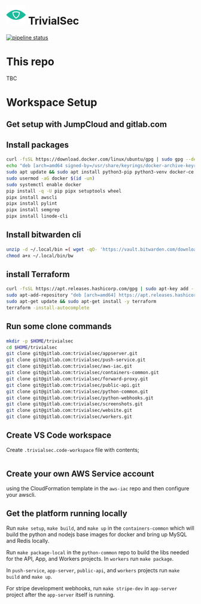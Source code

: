 # <img src=".repo/assets/icon-512x512.png"  width="52" height="52"> TrivialSec

[![pipeline status](https://gitlab.com/trivialsec/core/badges/main/pipeline.svg)](https://gitlab.com/trivialsec/core/commits/main)

# This repo

TBC

# Workspace Setup

## Get setup with JumpCloud and gitlab.com

## Install packages

```bash
curl -fsSL https://download.docker.com/linux/ubuntu/gpg | sudo gpg --dearmor -o /usr/share/keyrings/docker-archive-keyring.gpg
echo "deb [arch=amd64 signed-by=/usr/share/keyrings/docker-archive-keyring.gpg] https://download.docker.com/linux/ubuntu $(lsb_release -cs) stable" | sudo tee /etc/apt/sources.list.d/docker.list
sudo apt update && sudo apt install python3-pip python3-venv docker-ce docker-ce-cli containerd.io docker-compose
sudo usermod -aG docker $(id -un)
sudo systemctl enable docker
pip install -q -U pip pipx setuptools wheel
pipx install awscli
pipx install pylint
pipx install semgrep
pipx install linode-cli
```

## Install bitwarden cli

```bash
unzip -d ~/.local/bin =( wget -qO- 'https://vault.bitwarden.com/download/?app=cli&platform=linux' )
chmod a+x ~/.local/bin/bw
```

## install Terraform

```bash
curl -fsSL https://apt.releases.hashicorp.com/gpg | sudo apt-key add -
sudo apt-add-repository "deb [arch=amd64] https://apt.releases.hashicorp.com focal main"
sudo apt-get update && sudo apt-get install -y terraform
terraform -install-autocomplete
```

## Run some clone commands

```bash
mkdir -p $HOME/trivialsec
cd $HOME/trivialsec
git clone git@gitlab.com:trivialsec/appserver.git
git clone git@gitlab.com:trivialsec/push-service.git
git clone git@gitlab.com:trivialsec/aws-iac.git
git clone git@gitlab.com:trivialsec/containers-common.git
git clone git@gitlab.com:trivialsec/forward-proxy.git
git clone git@gitlab.com:trivialsec/public-api.git
git clone git@gitlab.com:trivialsec/python-common.git
git clone git@gitlab.com:trivialsec/python-webhooks.git
git clone git@gitlab.com:trivialsec/screenshots.git
git clone git@gitlab.com:trivialsec/website.git
git clone git@gitlab.com:trivialsec/workers.git
```

## Create VS Code workspace

Create `.trivialsec.code-workspace` file with contents;

```json

```

## Create your own AWS Service account
using the CloudFormation template in the `aws-iac` repo and then configure your awscli.

## Get the platform running locally

Run `make setup`, `make build`, and `make up` in the `containers-common` which will build the python and nodejs base images for docker and bring up MySQL and Redis locally.

Run `make package-local` in the `python-common` repo to build the libs needed for the API, App, and Workers projects.
In `workers` run `make package`.

In `push-service`, `app-server`, `public-api`, and `workers` projects run `make build` and `make up`.

For stripe development webhooks, run `make stripe-dev` in `app-server` project after the `app-server` itself is running.
